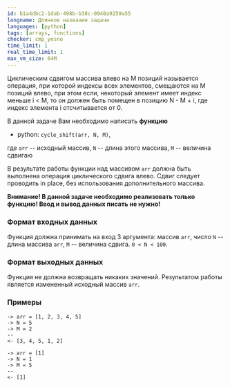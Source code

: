 ```yaml
---
id: b1a4dbc2-1dab-498b-b38c-0940a9259a55
longname: Длинное название задачи
languages: [python]
tags: [arrays, functions]
checker: cmp_yesno
time_limit: 1
real_time_limit: 1
max_vm_size: 64M
---
```



Циклическим сдвигом массива влево на M позиций называется операция, при которой индексы всех элементов,
смещаются на M позиций влево, при этом если, некоторый элемент имеет индекс меньше i < М, то он должен быть
помещен в позицию N - M + i, где индекс элемента i отсчитывается от 0.

В данной задаче Вам необходимо написать **функцию**

+ python: `cycle_shift(arr, N, M)`,

где `arr` -- исходный массив, `N` -- длина этого массива, `M` -- величина сдвигаю

В результате работы функции над массивом `arr` должна быть выполнена операция циклического сдвига влево. Сдвиг следует проводить in place, без использования дополнительного массива.

**Внимание! В данной задаче необходимо реализовать только функцию! Ввод и вывод данных писать не нужно!**

### Формат входных данных

Функция должна принимать на вход 3 аргумента: массив `arr`, число `N` -- длина массива `arr`,
`M` -- величина сдвига. `0 < N < 100`.

### Формат выходных данных

Функция не должна возвращать никаких значений.
Результатом работы является измененный исходный массив `arr`.
### Примеры

```
-> arr = [1, 2, 3, 4, 5]
-> N = 5
-> M = 2
--
<- [3, 4, 5, 1, 2]
```

```
-> arr = [1]
-> N = 1
-> M = 5
--
<- [1]
```
